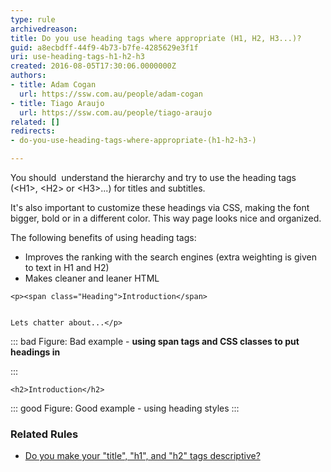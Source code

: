 ```yaml
---
type: rule
archivedreason: 
title: Do you use heading tags where appropriate (H1, H2, H3...)?
guid: a8ecbdff-44f9-4b73-b7fe-4285629e3f1f
uri: use-heading-tags-h1-h2-h3
created: 2016-08-05T17:30:06.0000000Z
authors:
- title: Adam Cogan
  url: https://ssw.com.au/people/adam-cogan
- title: Tiago Araujo
  url: https://ssw.com.au/people/tiago-araujo
related: []
redirects:
- do-you-use-heading-tags-where-appropriate-(h1-h2-h3-)

---
```


You should  understand the hierarchy and try to use the heading tags (&lt;H1&gt;, &lt;H2&gt; or &lt;H3&gt;...) for titles and subtitles.

It's also important to customize these headings via CSS, making the font bigger, bold or in a different color. This way page looks nice and organized.

The following benefits of using heading tags:


<!--endintro-->



* Improves the ranking with the search engines (extra weighting is given to text in H1 and H2)
* Makes cleaner and leaner HTML





```
<p><span class="Heading">Introduction</span> 
      

Lets chatter about...</p>
```




::: bad
Figure: Bad example -  **using span tags and CSS classes to put headings in** 

:::





```
<h2>Introduction</h2>
```




::: good
Figure: Good example - using heading styles
:::


### Related Rules

* [Do you make your "title", "h1", and "h2" tags descriptive?](/make-title-h1-and-h2-tags-descriptive)
